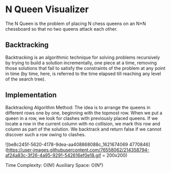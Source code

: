 # N Queen Visualizer
The N Queen is the problem of placing N chess queens on an N×N chessboard so that no two queens attack each other.

## Backtracking 
Backtracking is an algorithmic technique for solving problems recursively by trying to build a solution incrementally, one piece at a time, removing those solutions that fail to satisfy the constraints of the problem at any point in time (by time, here, is referred to the time elapsed till reaching any level of the search tree).

## Implementation
Backtracking Algorithm Method:
The idea is to arrange the queens in different rows one by one, beginning with the topmost row. When we put a queen in a row, we look for clashes with previously placed queens. If we locate a row in the current column with no collision, we mark this row and column as part of the solution. We backtrack and return false if we cannot discover such a row owing to clashes.

![be8c245f-5620-4178-9dea-aa408868088c_1621674069 4770846](https://user-images.githubusercontent.com/76558062/214358794-af24a83c-3f26-4a95-9291-542616ef0e18.gif = 200x200)

Time Complexity: O(N!)
Auxiliary Space: O(N²)


